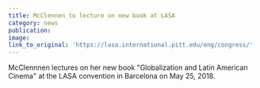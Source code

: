 ```yaml
---
title: McClennen to lecture on new book at LASA
category: news
publication:
image:
link_to_original: 'https://lasa.international.pitt.edu/eng/congress/'
---
```


McClennnen lectures on her new book "Globalization and Latin American Cinema" at the LASA convention in Barcelona on May 25, 2018.